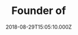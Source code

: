 ---
templateKey: testimonial
name: Nick Jenkins
title: Founder of
company: Moonpig
url: https://moonpig.com
date: 2018-08-29T15:05:10.000Z
testimonial: Learning from other people’s mistakes is so much cheaper than making your own… more than just advice it also offers a cathartic outlet for the frustrations of running a start up and a group with whom to celebrate the wins.
---